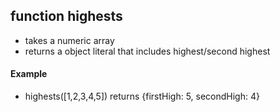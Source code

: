 ## function highests
* takes a numeric array
* returns a object literal that includes highest/second highest

#### Example
*  highests([1,2,3,4,5]) returns {firstHigh: 5, secondHigh: 4}

